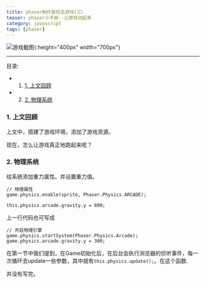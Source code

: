 ```yaml
---
title: phaser制作冒险岛游戏(三）
teaser: phaser小手册--让游戏动起来
category: javascript
tags: [phaser]
---
```


![游戏截图](http://img.blog.csdn.net/20171229142843945?watermark/2/text/aHR0cDovL2Jsb2cuY3Nkbi5uZXQvdTAxNDc4NzMwMQ==/font/5a6L5L2T/fontsize/400/fill/I0JBQkFCMA==/dissolve/70/gravity/SouthEast){:height="400px" width="700px"} 


-----

 目录:

<!-- vscode-markdown-toc -->
* 1. [1. 上文回顾](#1-上文回顾)
* 2. [2. 物理系统](#2-物理系统)

<!-- vscode-markdown-toc-config
	numbering=true
	autoSave=true
	/vscode-markdown-toc-config -->
<!-- /vscode-markdown-toc -->


###  1. 上文回顾


上文中，搭建了游戏环境，添加了游戏资源。

现在，怎么让游戏真正地跑起来呢？


###  2. 物理系统

给系统添加重力属性。并设置重力值。

```
// 物理属性
game.physics.enable(sprite, Phaser.Physics.ARCADE);

this.physics.arcade.gravity.y = 800;
```


上一行代码也可写成

```
// 开启物理引擎
game.physics.startSystem(Phaser.Physics.Arcade);
game.physics.arcade.gravity.y = 300;

```

在第一节中我们提到，在Game初始化后，在后台会执行浏览器的侦听事件，每一次循环去update一些参数，其中就有`this.physics.update();`。在这个函数.

并没有写完。